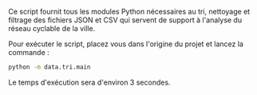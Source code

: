 Ce script fournit tous les modules Python nécessaires au tri, nettoyage et filtrage des fichiers JSON et CSV qui servent de support à l'analyse du réseau cyclable de la ville.

Pour exécuter le script, placez vous dans l'origine du projet et lancez la commande : 

```bash
python -m data.tri.main
```

Le temps d'exécution sera d'environ 3 secondes.